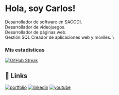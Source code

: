 
# Hola, soy Carlos!

Desarrollador de software en SACODI. \
Desarrollador de videojuegos. \
Desarrollador de páginas web. \
Gestión SQL Creador de aplicaciones web y moviles. \

### Mis estadisticas

[![GitHub Streak](https://github-readme-streak-stats.herokuapp.com?user=ChacharlieYT&theme=dark&locale=es&date_format=j%20M%5B%20Y%5D)](https://git.io/streak-stats)
## 🔗 Links
[![portfolio](https://img.shields.io/badge/my_portfolio-000?style=for-the-badge&logo=ko-fi&logoColor=white)](https://sacodi.com/)
[![linkedin](https://img.shields.io/badge/linkedin-0A66C2?style=for-the-badge&logo=linkedin&logoColor=white)](https://www.linkedin.com/in/carlos-cisneros-resendiz-b61b522a7)
[![youtube](https://img.shields.io/badge/youtube-1DA1F2?style=for-the-badge&logo=youtube&logoColor=white)](https://www.youtube.com/@cisnerosstudios)

